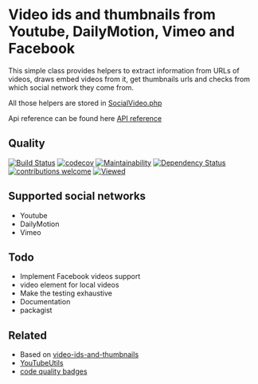 Video ids and thumbnails from Youtube, DailyMotion, Vimeo and Facebook
=============================

This simple class provides helpers to extract information from URLs of
videos, draws embed videos from it, get thumbnails urls and checks from
which social network they come from.

All those helpers are stored in [SocialVideo.php](https://github.com/jclaveau/php-social-video/blob/master/src/SocialVideo.php)

Api reference can be found here [API reference](docs/JClaveau-SocialVideo-SocialVideo.md)


Quality
--------------
[![Build Status](https://travis-ci.org/jclaveau/php-social-video.png?branch=master)](https://travis-ci.org/jclaveau/php-social-video)
[![codecov](https://codecov.io/gh/jclaveau/php-social-video/branch/master/graph/badge.svg)](https://codecov.io/gh/jclaveau/php-social-video)
[![Maintainability](https://api.codeclimate.com/v1/badges/75c89e5e61ab58d5fc71/maintainability)](https://codeclimate.com/github/jclaveau/php-social-video/maintainability)
[![Dependency Status](https://www.versioneye.com/user/projects/59f33e0515f0d7003ff197c3/badge.svg?style=flat-square)](https://www.versioneye.com/user/projects/59f33e0515f0d7003ff197c3)
[![contributions welcome](https://img.shields.io/badge/contributions-welcome-brightgreen.svg?style=flat)](https://github.com/jclaveau/php-social-video/issues)
[![Viewed](http://hits.dwyl.com/jclaveau/php-social-video.svg)](http://hits.dwyl.com/jclaveau/php-social-video)

Supported social networks
--------------
- Youtube
- DailyMotion
- Vimeo


Todo
--------------
- Implement Facebook videos support
- video element for local videos
- Make the testing exhaustive
- Documentation
- packagist


Related
--------------
- Based on [video-ids-and-thumbnails](https://github.com/lingtalfi/video-ids-and-thumbnails)
- [YouTubeUtils](https://github.com/lingtalfi/YouTubeUtils)
- [code quality badges](https://github.com/dwyl/repo-badges)
